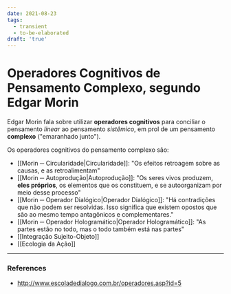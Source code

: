 ```yaml
---
date: 2021-08-23
tags:
  - transient
  - to-be-elaborated
draft: 'true'
---
```

# Operadores Cognitivos de Pensamento Complexo, segundo Edgar Morin
Edgar Morin fala sobre utilizar **operadores cognitivos** para conciliar o pensamento  *linear* ao pensamento *sistêmico*, em prol de um pensamento **complexo** ("emaranhado junto"). 

Os operadores cognitivos do pensamento complexo são:
- [[Morin ─ Circularidade|Circularidade]]: "Os efeitos retroagem sobre as causas, e as retroalimentam"
- [[Morin ─ Autoprodução|Autoprodução]]: "Os seres vivos produzem, **eles próprios**, os elementos que os constituem, e se autoorganizam por meio desse processo"
- [[Morin ─ Operador Dialógico|Operador Dialógico]]: "Há contradições que não podem ser resolvidas. Isso significa que existem opostos que são ao mesmo tempo antagônicos e complementares."
- [[Morin ─ Operador Hologramático|Operador Hologramático]]:  "As partes estão no todo, mas o todo também está nas partes"
- [[Integração Sujeito-Objeto]]
- [[Ecologia da Ação]]

---
### References
- http://www.escoladedialogo.com.br/operadores.asp?id=5